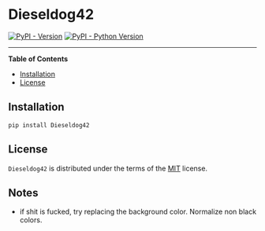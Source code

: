 # Dieseldog42

[![PyPI - Version](https://img.shields.io/pypi/v/Dieseldog42.svg)](https://pypi.org/project/Dieseldog42)
[![PyPI - Python Version](https://img.shields.io/pypi/pyversions/Dieseldog42.svg)](https://pypi.org/project/Dieseldog42)

-----

**Table of Contents**

- [Installation](#installation)
- [License](#license)

## Installation

```console
pip install Dieseldog42
```

## License

`Dieseldog42` is distributed under the terms of the [MIT](https://spdx.org/licenses/MIT.html) license.

## Notes

- if shit is fucked, try replacing the background color. Normalize non black colors.